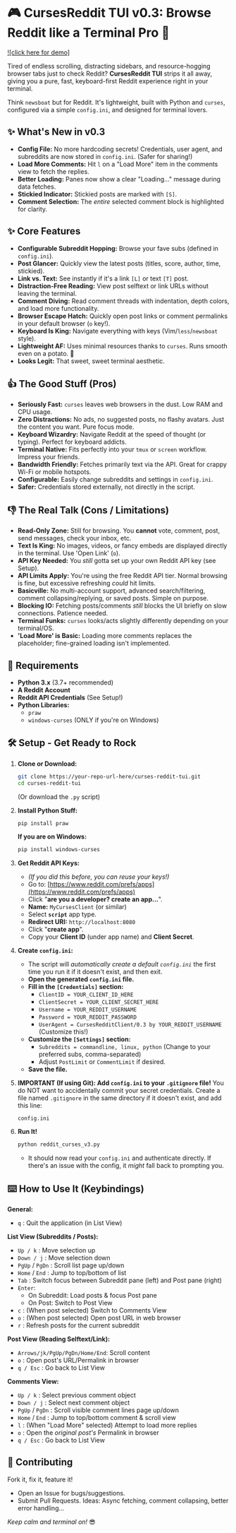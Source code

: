 # 🎮 CursesReddit TUI v0.3: Browse Reddit like a Terminal Pro 🚀

[![click here for demo]](red01.jpg)

Tired of endless scrolling, distracting sidebars, and resource-hogging browser tabs just to check Reddit? **CursesReddit TUI** strips it all away, giving you a pure, fast, keyboard-first Reddit experience right in your terminal.

Think `newsboat` but for Reddit. It's lightweight, built with Python and `curses`, configured via a simple `config.ini`, and designed for terminal lovers.

## ✨ What's New in v0.3

*   **Config File:** No more hardcoding secrets! Credentials, user agent, and subreddits are now stored in `config.ini`. (Safer for sharing!)
*   **Load More Comments:** Hit `l` on a "Load More" item in the comments view to fetch the replies.
*   **Better Loading:** Panes now show a clear "Loading..." message during data fetches.
*   **Stickied Indicator:** Stickied posts are marked with `[S]`.
*   **Comment Selection:** The *entire* selected comment block is highlighted for clarity.

## ✨ Core Features

*   **Configurable Subreddit Hopping:** Browse your fave subs (defined in `config.ini`).
*   **Post Glancer:** Quickly view the latest posts (titles, score, author, time, stickied).
*   **Link vs. Text:** See instantly if it's a link `[L]` or text `[T]` post.
*   **Distraction-Free Reading:** View post selftext or link URLs without leaving the terminal.
*   **Comment Diving:** Read comment threads with indentation, depth colors, and load more functionality.
*   **Browser Escape Hatch:** Quickly open post links or comment permalinks in your default browser (`o` key!).
*   **Keyboard Is King:** Navigate everything with keys (Vim/`less`/`newsboat` style).
*   **Lightweight AF:** Uses minimal resources thanks to `curses`. Runs smooth even on a potato. 🥔
*   **Looks Legit:** That sweet, sweet terminal aesthetic.

## 👍 The Good Stuff (Pros)

*   **Seriously Fast:** `curses` leaves web browsers in the dust. Low RAM and CPU usage.
*   **Zero Distractions:** No ads, no suggested posts, no flashy avatars. Just the content you want. Pure focus mode.
*   **Keyboard Wizardry:** Navigate Reddit at the speed of thought (or typing). Perfect for keyboard addicts.
*   **Terminal Native:** Fits perfectly into your `tmux` or `screen` workflow. Impress your friends.
*   **Bandwidth Friendly:** Fetches primarily text via the API. Great for crappy Wi-Fi or mobile hotspots.
*   **Configurable:** Easily change subreddits and settings in `config.ini`.
*   **Safer:** Credentials stored externally, not directly in the script.

## 👎 The Real Talk (Cons / Limitations)

*   **Read-Only Zone:** Still for browsing. You **cannot** vote, comment, post, send messages, check your inbox, etc.
*   **Text Is King:** No images, videos, or fancy embeds are displayed directly in the terminal. Use 'Open Link' (`o`).
*   **API Key Needed:** You *still* gotta set up your own Reddit API key (see Setup).
*   **API Limits Apply:** You're using the free Reddit API tier. Normal browsing is fine, but excessive refreshing *could* hit limits.
*   **Basicville:** No multi-account support, advanced search/filtering, comment collapsing/replying, or saved posts. Simple on purpose.
*   **Blocking IO:** Fetching posts/comments *still* blocks the UI briefly on slow connections. Patience needed.
*   **Terminal Funks:** `curses` looks/acts slightly differently depending on your terminal/OS.
*   **'Load More' is Basic:** Loading more comments replaces the placeholder; fine-grained loading isn't implemented.

## 🔧 Requirements

*   **Python 3.x** (3.7+ recommended)
*   **A Reddit Account**
*   **Reddit API Credentials** (See Setup!)
*   **Python Libraries:**
    *   `praw`
    *   `windows-curses` (ONLY if you're on Windows)

## 🛠️ Setup - Get Ready to Rock

1.  **Clone or Download:**
    ```bash
    git clone https://your-repo-url-here/curses-reddit-tui.git
    cd curses-reddit-tui
    ```
    (Or download the `.py` script)

2.  **Install Python Stuff:**
    ```bash
    pip install praw
    ```
    **If you are on Windows:**
    ```bash
    pip install windows-curses
    ```

3.  **Get Reddit API Keys:**
    *   *(If you did this before, you can reuse your keys!)*
    *   Go to: [https://www.reddit.com/prefs/apps](https://www.reddit.com/prefs/apps)
    *   Click "**are you a developer? create an app...**".
    *   **Name:** `MyCursesClient` (or similar)
    *   Select **`script`** app type.
    *   **Redirect URI:** `http://localhost:8080`
    *   Click "**create app**".
    *   Copy your **Client ID** (under app name) and **Client Secret**.

4.  **Create `config.ini`:**
    *   The script will *automatically create a default `config.ini`* the first time you run it if it doesn't exist, and then exit.
    *   **Open the generated `config.ini` file.**
    *   **Fill in the `[Credentials]` section:**
        *   `ClientID = YOUR_CLIENT_ID_HERE`
        *   `ClientSecret = YOUR_CLIENT_SECRET_HERE`
        *   `Username = YOUR_REDDIT_USERNAME`
        *   `Password = YOUR_REDDIT_PASSWORD`
        *   `UserAgent = CursesRedditClient/0.3 by YOUR_REDDIT_USERNAME` (Customize this!)
    *   **Customize the `[Settings]` section:**
        *   `Subreddits = commandline, linux, python` (Change to your preferred subs, comma-separated)
        *   Adjust `PostLimit` or `CommentLimit` if desired.
    *   **Save the file.**

5.  **IMPORTANT (If using Git): Add `config.ini` to your `.gitignore` file!** You do NOT want to accidentally commit your secret credentials. Create a file named `.gitignore` in the same directory if it doesn't exist, and add this line:
    ```
    config.ini
    ```

6.  **Run It!**
    ```bash
    python reddit_curses_v3.py
    ```
    *   It should now read your `config.ini` and authenticate directly. If there's an issue with the config, it *might* fall back to prompting you.

## ⌨️ How to Use It (Keybindings)

**General:**
*   `q` : Quit the application (in List View)

**List View (Subreddits / Posts):**
*   `Up / k` : Move selection up
*   `Down / j` : Move selection down
*   `PgUp` / `PgDn` : Scroll list page up/down
*   `Home` / `End` : Jump to top/bottom of list
*   `Tab` : Switch focus between Subreddit pane (left) and Post pane (right)
*   `Enter`:
    *   On Subreddit: Load posts & focus Post pane
    *   On Post: Switch to Post View
*   `c` : (When post selected) Switch to Comments View
*   `o` : (When post selected) Open post URL in web browser
*   `r` : Refresh posts for the current subreddit

**Post View (Reading Selftext/Link):**
*   `Arrows/jk/PgUp/PgDn/Home/End`: Scroll content
*   `o` : Open post's URL/Permalink in browser
*   `q / Esc` : Go back to List View

**Comments View:**
*   `Up / k` : Select previous comment object
*   `Down / j` : Select next comment object
*   `PgUp` / `PgDn` : Scroll visible comment lines page up/down
*   `Home` / `End` : Jump to top/bottom comment & scroll view
*   `l` : (When "Load More" selected) Attempt to load more replies
*   `o` : Open the *original post's* Permalink in browser
*   `q / Esc` : Go back to List View

## 🤝 Contributing

Fork it, fix it, feature it!

*   Open an Issue for bugs/suggestions.
*   Submit Pull Requests. Ideas: Async fetching, comment collapsing, better error handling...


*Keep calm and terminal on!* 😎
